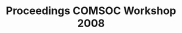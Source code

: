 ---
layout: proceedings
title: Proceedings COMSOC Workshop 2008
year: 2008
permalink: /proceedings/2008/
---